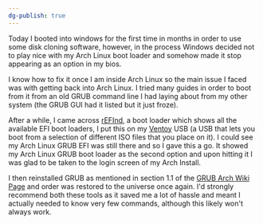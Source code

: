 ```yaml
---
dg-publish: true
---
```

Today I booted into windows for the first time in months in order to use some disk cloning software, however, in the process Windows decided not to play nice with my Arch Linux boot loader and somehow made it stop appearing as an option in my bios.

I know how to fix it once I am inside Arch Linux so the main issue I faced was with getting back into Arch Linux. I tried many guides in order to boot from it from an old GRUB command line I had laying about from my other system (the GRUB GUI had it listed but it just froze).

After a while, I came across [rEFInd](https://www.rodsbooks.com/refind/), a boot loader which shows all the available EFI boot loaders, I put this on my [Ventoy](https://www.ventoy.net/en/index.html) USB (a USB that lets you boot from a selection of different ISO files that you place on it). I could see my Arch Linux GRUB EFI was still there and so I gave this a go. It showed my Arch Linux GRUB boot loader as the second option and upon hitting it I was glad to be taken to the login screen of my Arch Install.

I then reinstalled GRUB as mentioned in section 1.1 of the [GRUB Arch Wiki Page](https://wiki.archlinux.org/title/GRUB) and order was restored to the universe once again. I'd strongly recommend both these tools as it saved me a lot of hassle and meant I actually needed to know very few commands, although this likely won't always work.
